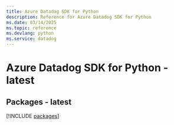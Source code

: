 ```yaml
---
title: Azure Datadog SDK for Python
description: Reference for Azure Datadog SDK for Python
ms.date: 03/14/2025
ms.topic: reference
ms.devlang: python
ms.service: datadog
---
```

# Azure Datadog SDK for Python - latest
## Packages - latest
[!INCLUDE [packages](datadog-index.md)]